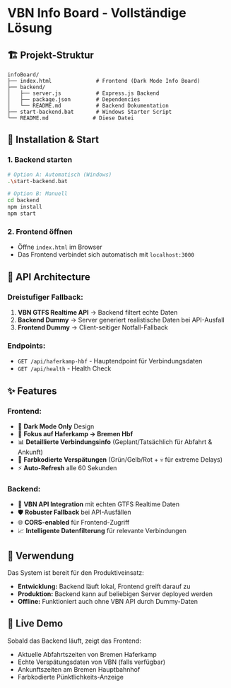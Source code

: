 # VBN Info Board - Vollständige Lösung

## 🏗️ Projekt-Struktur

```
infoBoard/
├── index.html              # Frontend (Dark Mode Info Board)
├── backend/
│   ├── server.js           # Express.js Backend
│   ├── package.json        # Dependencies
│   └── README.md           # Backend Dokumentation
├── start-backend.bat       # Windows Starter Script
└── README.md              # Diese Datei
```

## 🚀 Installation & Start

### 1. Backend starten
```bash
# Option A: Automatisch (Windows)
.\start-backend.bat

# Option B: Manuell
cd backend
npm install
npm start
```

### 2. Frontend öffnen
- Öffne `index.html` im Browser
- Das Frontend verbindet sich automatisch mit `localhost:3000`

## 🔌 API Architecture

### Dreistufiger Fallback:
1. **VBN GTFS Realtime API** → Backend filtert echte Daten
2. **Backend Dummy** → Server generiert realistische Daten bei API-Ausfall
3. **Frontend Dummy** → Client-seitiger Notfall-Fallback

### Endpoints:
- `GET /api/haferkamp-hbf` - Hauptendpoint für Verbindungsdaten
- `GET /api/health` - Health Check

## ✨ Features

### Frontend:
- 🌙 **Dark Mode Only** Design
- 🚌 **Fokus auf Haferkamp → Bremen Hbf**
- 📊 **Detaillierte Verbindungsinfo** (Geplant/Tatsächlich für Abfahrt & Ankunft)
- 🎨 **Farbkodierte Verspätungen** (Grün/Gelb/Rot + 💀 für extreme Delays)
- ⚡ **Auto-Refresh** alle 60 Sekunden

### Backend:
- 🔌 **VBN API Integration** mit echten GTFS Realtime Daten
- 🛡️ **Robuster Fallback** bei API-Ausfällen
- 🌐 **CORS-enabled** für Frontend-Zugriff
- 📈 **Intelligente Datenfilterung** für relevante Verbindungen

## 🎯 Verwendung

Das System ist bereit für den Produktiveinsatz:
- **Entwicklung:** Backend läuft lokal, Frontend greift darauf zu
- **Produktion:** Backend kann auf beliebigen Server deployed werden
- **Offline:** Funktioniert auch ohne VBN API durch Dummy-Daten

## 📱 Live Demo

Sobald das Backend läuft, zeigt das Frontend:
- Aktuelle Abfahrtszeiten von Bremen Haferkamp
- Echte Verspätungsdaten von VBN (falls verfügbar)
- Ankunftszeiten am Bremen Hauptbahnhof
- Farbkodierte Pünktlichkeits-Anzeige